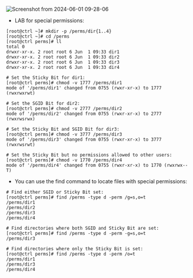 ![Screenshot from 2024-06-01 09-28-06](https://github.com/RedHatRanger/best_linux_scripts_and_commands/assets/90477448/8be37a4d-bf0f-470b-8080-5e26d9b69542)

* LAB for special permissions:
```
[root@ctrl ~]# mkdir -p /perms/dir{1..4}
[root@ctrl ~]# cd /perms
[root@ctrl perms]# ll
total 0
drwxr-xr-x. 2 root root 6 Jun  1 09:33 dir1
drwxr-xr-x. 2 root root 6 Jun  1 09:33 dir2
drwxr-xr-x. 2 root root 6 Jun  1 09:33 dir3
drwxr-xr-x. 2 root root 6 Jun  1 09:33 dir4

# Set the Sticky Bit for dir1:
[root@ctrl perms]# chmod -v 1777 /perms/dir1
mode of '/perms/dir1' changed from 0755 (rwxr-xr-x) to 1777 (rwxrwxrwt)

# Set the SGID Bit for dir2:
[root@ctrl perms]# chmod -v 2777 /perms/dir2
mode of '/perms/dir2' changed from 0755 (rwxr-xr-x) to 2777 (rwxrwsrwx)

# Set the Sticky Bit and SGID Bit for dir3:
[root@ctrl perms]# chmod -v 3777 /perms/dir3
mode of '/perms/dir3' changed from 0755 (rwxr-xr-x) to 3777 (rwxrwsrwt)

# Set the Sticky Bit but no permissions allowed to other users:
[root@ctrl perms]# chmod -v 1770 /perms/dir4
mode of '/perms/dir4' changed from 0755 (rwxr-xr-x) to 1770 (rwxrwx--T)
```

* You can use the find command to locate files with special permissions:
```
# Find either SGID or Sticky Bit set:
[root@ctrl perms]# find /perms -type d -perm /g=s,o=t 
/perms/dir1
/perms/dir2
/perms/dir3
/perms/dir4

# Find directories where both SGID and Sticky Bit are set:
[root@ctrl perms]# find /perms -type d -perm -g=s,o=t 
/perms/dir3

# Find directories where only the Sticky Bit is set:
[root@ctrl perms]# find /perms -type d -perm /o=t 
/perms/dir1
/perms/dir3
/perms/dir4
```
